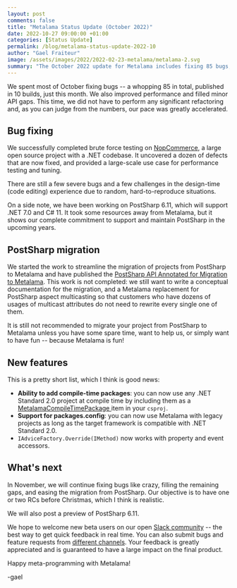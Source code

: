 ```yaml
---
layout: post 
comments: false
title: "Metalama Status Update (October 2022)"
date: 2022-10-27 09:00:00 +01:00
categories: [Status Update]
permalink: /blog/metalama-status-update-2022-10
author: "Gael Fraiteur"
image: /assets/images/2022/2022-02-23-metalama/metalama-2.svg
summary: "The October 2022 update for Metalama includes fixing 85 bugs, improving performance, and filling minor API gaps. Work has begun to streamline migration from PostSharp to Metalama, and new features have been added. Future plans involve further bug fixes and feature enhancements."
---
```


We spent most of October fixing bugs -- a whopping 85 in total, published in 10 builds, just this month. We also improved performance and filled minor API gaps. This time, we did not have to perform any significant refactoring and, as you can judge from the numbers, our pace was greatly accelerated. 

## Bug fixing

We successfully completed brute force testing on [NopCommerce](https://github.com/nopSolutions/nopCommerce), a large open source project with a .NET codebase. It uncovered a dozen of defects that are now fixed, and provided a large-scale use case for performance testing and tuning.

There are still a few severe bugs and a few challenges in the design-time (code editing) experience due to random, hard-to-reproduce situations.

On a side note, we have been working on PostSharp 6.11, which will support .NET 7.0 and C# 11. It took some resources away from Metalama, but it shows our complete commitment to support and maintain PostSharp in the upcoming years.

## PostSharp migration

We started the work to streamline the migration of projects from PostSharp to Metalama and have published the [PostSharp API Annotated for Migration to Metalama](https://doc.metalama.net/migration-api). This work is not completed: we still want to write a conceptual documentation for the migration, and a Metalama replacement for PostSharp aspect multicasting so that customers who have dozens of usages of multicast attributes do not need to rewrite every single one of them.

It is still not recommended to migrate your project from PostSharp to Metalama unless you have some spare time, want to help us, or simply want to have fun -- because Metalama is fun!

## New features

This is a pretty short list, which I think is good news:


* **Ability to add compile-time packages**: you can now use any .NET Standard 2.0 project at compile time by including them as a [MetalamaCompileTimePackage ](https://doc.metalama.net/aspects/templates/template-compile-time#calling-other-packages-from-compile-time-code) item in your `csproj`.
* **Support for packages.config**: you can now use Metalama with legacy projects as long as the target framework is compatible with .NET Standard 2.0.
* `IAdviceFactory.Override(IMethod)` now works with property and event accessors.



## What's next

In November, we will continue fixing bugs like crazy, filling the remaining gaps, and easing the migration from PostSharp. Our objective is to have one or two RCs before Christmas, which I think is realistic.

We will also post a preview of PostSharp 6.11.

We hope to welcome new beta users on our open [Slack community](https://www.postsharp.net/slack) -- the best way to get quick feedback in real time. You can also submit bugs and feature requests from [different channels](https://www.postsharp.net/metalama/support). Your feedback is greatly appreciated and is guaranteed to have a large impact on the final product.


Happy meta-programming with Metalama!

-gael


